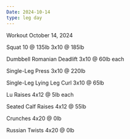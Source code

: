 ```yaml
---
Date: 2024-10-14
type: leg day
---
```

Workout October 14, 2024

Squat
10 @ 135lb
3x10 @ 185lb

Dumbbell Romanian Deadlift
3x10 @ 60lb each

Single-Leg Press
3x10 @ 220lb

Single-Leg Lying Leg Curl
3x10 @ 65lb

Lu Raises
4x12 @ 5lb each

Seated Calf Raises
4x12 @ 55lb

Crunches
4x20 @ 0lb

Russian Twists
4x20 @ 0lb
